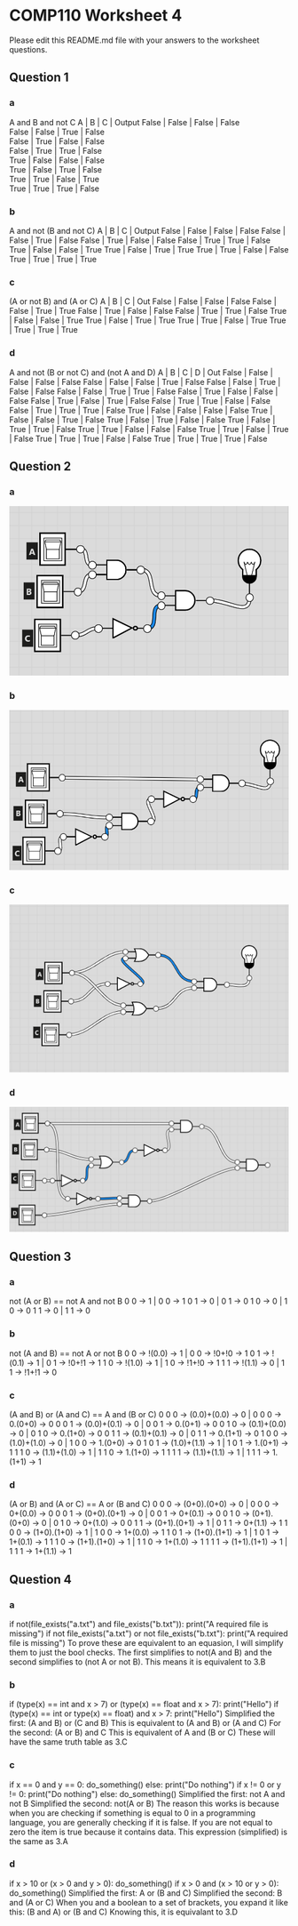 # COMP110 Worksheet 4

Please edit this README.md file with your answers to the worksheet questions.

## Question 1

### a
A and B and not C
A	|	B	|	C	|	Output
False	|	False	|	False	|	False	
False	|	False	|	True	|	False	
False	|	True	|	False	|	False	
False	|	True	|	True	|	False	
True	|	False	|	False	|	False	
True	|	False	|	True	|	False	
True	|	True	|	False	|	True	
True	|	True	|	True	|	False	

### b
A and not (B and not C)
A	|	B	|	C	|	Output
False	|	False	|	False	|	False
False	|	False	|	True	|	False
False	|	True	|	False	|	False
False	|	True	|	True	|	False
True	|	False	|	False	|	True
True	|	False	|	True	|	True
True	|	True	|	False	|	False
True	|	True	|	True	|	True

### c
(A or not B) and (A or C)
A	|	B	|	C	|	Out
False	|	False	|	False	|	False
False	|	False	|	True	|	True
False	|	True	|	False	|	False
False	|	True	|	True	|	False
True	|	False	|	False	|	True
True	|	False	|	True	|	True
True	|	True	|	False	|	True
True	|	True	|	True	|	True

### d
A and not (B or not C) and (not A and D)
A	|	B	|	C	|	D	|	Out
False	|	False	|	False	|	False	|	False
False	|	False	|	False	|	True	|	False
False	|	False	|	True	|	False	|	False
False	|	False	|	True	|	True	|	False
False	|	True	|	False	|	False	|	False
False	|	True	|	False	|	True	|	False
False	|	True	|	True	|	False	|	False
False	|	True	|	True	|	True	|	False
True	|	False	|	False	|	False	|	False
True	|	False	|	False	|	True	|	False
True	|	False	|	True	|	False	|	False
True	|	False	|	True	|	True	|	False
True	|	True	|	False	|	False	|	False
True	|	True	|	False	|	True	|	False
True	|	True	|	True	|	False	|	False
True	|	True	|	True	|	True	|	False

## Question 2

### a
![Chart for 2a](1A.PNG "2A")

### b
![Chart for 2b](1B.PNG "2B")

### c
![Chart for 2c](1C.PNG "2C")

### d
![Chart for 2d](1D.PNG "2D")

## Question 3

### a
not (A or B) == 	not A and not B
0 0 ->	1	|	0 0 ->	1
0 1 ->	0	|	0 1 -> 	0
1 0 ->	0	|	1 0 -> 	0
1 1 ->	0	|	1 1 -> 	0

### b
not (A and B) == not A or not B
0 0 -> !(0.0) ->	1	|	0 0 -> !0+!0 ->	1
0 1 -> !(0.1) ->	1	|	0 1 -> !0+!1 ->	1
1 0 -> !(1.0) ->	1	|	1 0 -> !1+!0 ->	1
1 1 -> !(1.1) ->	0	|	1 1 -> !1+!1 ->	0

### c
(A and B) or (A and C) == A and (B or C) 
0 0 0 -> (0.0)+(0.0) ->	0	|	0 0 0 -> 0.(0+0) ->	0
0 0 1 -> (0.0)+(0.1) ->	0	|	0 0 1 -> 0.(0+1) ->	0
0 1 0 -> (0.1)+(0.0) ->	0	|	0 1 0 -> 0.(1+0) ->	0
0 1 1 -> (0.1)+(0.1) ->	0	|	0 1 1 -> 0.(1+1) ->	0
1 0 0 -> (1.0)+(1.0) ->	0	|	1 0 0 -> 1.(0+0) ->	0
1 0 1 -> (1.0)+(1.1) ->	1	|	1 0 1 -> 1.(0+1) ->	1
1 1 0 -> (1.1)+(1.0) ->	1	|	1 1 0 -> 1.(1+0) ->	1
1 1 1 -> (1.1)+(1.1) ->	1	|	1 1 1 -> 1.(1+1) ->	1

### d
(A or B) and (A or C) == A or (B and C)
0 0 0 -> (0+0).(0+0) ->	0	|	0 0 0 -> 0+(0.0) ->	0
0 0 1 -> (0+0).(0+1) ->	0	|	0 0 1 -> 0+(0.1) ->	0
0 1 0 -> (0+1).(0+0) ->	0	|	0 1 0 -> 0+(1.0) ->	0
0 1 1 -> (0+1).(0+1) ->	1	|	0 1 1 -> 0+(1.1) ->	1
1 0 0 -> (1+0).(1+0) ->	1	|	1 0 0 -> 1+(0.0) ->	1
1 0 1 -> (1+0).(1+1) ->	1	|	1 0 1 -> 1+(0.1) ->	1
1 1 0 -> (1+1).(1+0) ->	1	|	1 1 0 -> 1+(1.0) ->	1
1 1 1 -> (1+1).(1+1) ->	1	|	1 1 1 -> 1+(1.1) ->	1

## Question 4

### a
if not(file_exists("a.txt") and file_exists("b.txt")): print("A required file is missing")
if not file_exists("a.txt") or not file_exists("b.txt"): print("A required file is missing")
To prove these are equivalent to an equasion, I will simplify them to just the bool checks.
The first simplifies to not(A and B) and the second simplifies to (not A or not B).
This means it is equivalent to 3.B

### b
if (type(x) == int and x > 7) or (type(x) == float and x > 7): print("Hello")
if (type(x) == int or type(x) == float) and x > 7: print("Hello")
Simplified the first: (A and B) or (C and B)
This is equivalent to (A and B) or (A and C)
For the second: (A or B) and C
This is equivalent of A and (B or C)
These will have the same truth table as 3.C

### c
if x == 0 and y == 0: do_something() else: print("Do nothing")
if x != 0 or y != 0: print("Do nothing") else: do_something()
Simplified the first: not A and not B
Simplified the second: not(A or B)
The reason this works is because when you are checking if something is equal to 0 in a programming language, you are generally checking if it is false. If you are not equal to zero the item is true because it contains data.
This expression (simplified) is the same as 3.A

### d
if x > 10 or (x > 0 and y > 0): do_something()
if x > 0 and (x > 10 or y > 0): do_something()
Simplified the first: A or (B and C)
Simplified the second: B and (A or C)
When you and a boolean to a set of brackets, you expand it like this: (B and A) or (B and C)
Knowing this, it is equivalant to 3.D
